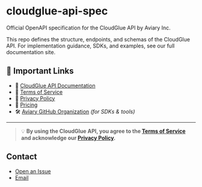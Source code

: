 # cloudglue-api-spec

Official OpenAPI specification for the CloudGlue API by Aviary Inc.

This repo defines the structure, endpoints, and schemas of the CloudGlue API. For implementation guidance, SDKs, and examples, see our full documentation site.

## 📖 Important Links

- 📘 [CloudGlue API Documentation](https://docs.cloudglue.dev)
- 📄 [Terms of Service](https://cloudglue.dev/terms)
- 🔐 [Privacy Policy](https://cloudglue.dev/privacy)
- 💸 [Pricing](https://cloudglue.dev/pricing)
- 🛠️ [Aviary GitHub Organization](https://github.com/aviaryhq) _(for SDKs & tools)_

---

> 💡 **By using the CloudGlue API, you agree to the [Terms of Service](https://cloudglue.dev/terms) and acknowledge our [Privacy Policy](https://cloudglue.dev/privacy).**

## Contact

* [Open an Issue](https://github.com/aviaryhq/cloudglue-api-spec/issues/new)
* [Email](mailto:support@aviaryhq.com)
